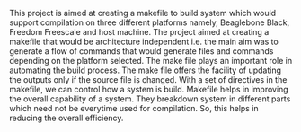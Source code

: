 This project is aimed at creating a makefile to build system which would support compilation on three different platforms namely, Beaglebone Black, Freedom Freescale and host machine. The project aimed at creating a makefile that would be architecture independent i.e. the main aim was to generate a flow of commands that would generate files and commands depending on the platform selected.
The make file plays an important role in automating the build process. The make file offers the facility of updating the outputs only if the source file is changed. With a set of directives in the makefile, we can control how a system is build. Makefile helps in improving the overall capability of a system. They breakdown system in different parts which need not be everytime used for compilation. So, this helps in reducing the overall efficiency.
